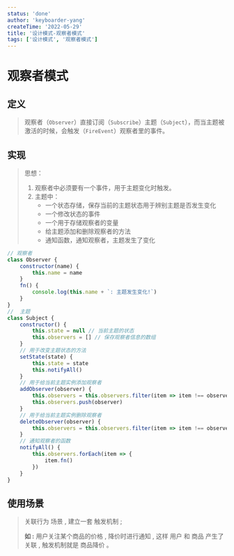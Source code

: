 ```yaml
---
status: 'done'
author: 'keyboarder-yang'
createTime: '2022-05-29'
title: '设计模式-观察者模式'
tags: ['设计模式', '观察者模式']
---
```


# 观察者模式
## 定义

> 观察者（`Observer`）直接订阅（`Subscribe`）主题（`Subject`），而当主题被激活的时候，会触发（`FireEvent`）观察者里的事件。
>

## 实现

> 思想：
>
> 1. 观察者中必须要有一个事件，用于主题变化时触发。
> 2. 主题中：
>    + 一个状态存储，保存当前的主题状态用于辨别主题是否发生变化
>    + 一个修改状态的事件
>    + 一个用于存储观察者的变量
>    + 给主题添加和删除观察者的方法
>    + 通知函数，通知观察者，主题发生了变化

```javascript
// 观察者
class Observer {
    constructor(name) {
        this.name = name
    }
    fn() {
        console.log(this.name + `: 主题发生变化!`)
    }
}
//  主题
class Subject {
    constructor() {
        this.state = null // 当前主题的状态
        this.observers = [] // 保存观察者信息的数组
    }
    // 用于改变主题状态的方法
    setState(state) {
        this.state = state
        this.notifyAll()
    }
    // 用于给当前主题实例添加观察者
    addObserver(observer) {
        this.observers = this.observers.filter(item => item !== observer)
        this.observers.push(observer)
    }
    // 用于给当前主题实例删除观察者
    deleteObserver(observer) {
        this.observers = this.observers.filter(item => item !== observer)
    }
    // 通知观察者的函数
    notifyAll() {
        this.observers.forEach(item => {
            item.fn()
        })
    }
}
```

## 使用场景

> 关联行为 场景 , 建立一套 触发机制 ;
>
> **如 :** 用户关注某个商品的价格 , 降价时进行通知 , 这样 用户 和 商品 产生了关联 , 触发机制就是 商品降价 。

